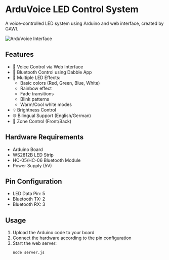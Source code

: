 # ArduVoice LED Control System

A voice-controlled LED system using Arduino and web interface, created by GAWI.

![ArduVoice Interface](/Users/gabriel/Developer/voice_control_spl/arduvoice.png)

## Features

- 🎤 Voice Control via Web Interface
- 📱 Bluetooth Control using Dabble App
- 🌈 Multiple LED Effects:
  - Basic colors (Red, Green, Blue, White)
  - Rainbow effect
  - Fade transitions
  - Blink patterns
  - Warm/Cool white modes
- 💡 Brightness Control
- 🌐 Bilingual Support (English/German)
- 🎯 Zone Control (Front/Back)

## Hardware Requirements

- Arduino Board
- WS2812B LED Strip
- HC-05/HC-06 Bluetooth Module
- Power Supply (5V)

## Pin Configuration

- LED Data Pin: 5
- Bluetooth TX: 2
- Bluetooth RX: 3

## Usage

1. Upload the Arduino code to your board
2. Connect the hardware according to the pin configuration
3. Start the web server:
   ```bash
   node server.js
